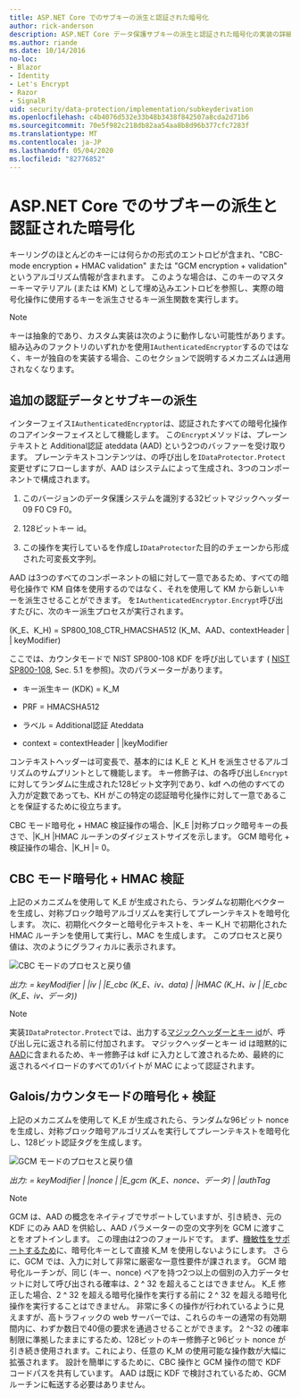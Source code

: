 ```yaml
---
title: ASP.NET Core でのサブキーの派生と認証された暗号化
author: rick-anderson
description: ASP.NET Core データ保護サブキーの派生と認証された暗号化の実装の詳細について説明します。
ms.author: riande
ms.date: 10/14/2016
no-loc:
- Blazor
- Identity
- Let's Encrypt
- Razor
- SignalR
uid: security/data-protection/implementation/subkeyderivation
ms.openlocfilehash: c4b4076d532e33b48b3438f842507a8cda2d71b6
ms.sourcegitcommit: 70e5f982c218db82aa54aa8b8d96b377cfc7283f
ms.translationtype: MT
ms.contentlocale: ja-JP
ms.lasthandoff: 05/04/2020
ms.locfileid: "82776852"
---
```

# <a name="subkey-derivation-and-authenticated-encryption-in-aspnet-core"></a>ASP.NET Core でのサブキーの派生と認証された暗号化

<a name="data-protection-implementation-subkey-derivation"></a>

キーリングのほとんどのキーには何らかの形式のエントロピが含まれ、"CBC-mode encryption + HMAC validation" または "GCM encryption + validation" というアルゴリズム情報が含まれます。 このような場合は、このキーのマスターキーマテリアル (または KM) として埋め込みエントロピを参照し、実際の暗号化操作に使用するキーを派生させるキー派生関数を実行します。

> [!NOTE]
> キーは抽象的であり、カスタム実装は次のように動作しない可能性があります。 組み込みのファクトリのいずれかを使用`IAuthenticatedEncryptor`するのではなく、キーが独自のを実装する場合、このセクションで説明するメカニズムは適用されなくなります。

<a name="data-protection-implementation-subkey-derivation-aad"></a>

## <a name="additional-authenticated-data-and-subkey-derivation"></a>追加の認証データとサブキーの派生

インターフェイス`IAuthenticatedEncryptor`は、認証されたすべての暗号化操作のコアインターフェイスとして機能します。 この`Encrypt`メソッドは、プレーンテキストと Additional認証 ateddata (AAD) という2つのバッファーを受け取ります。 プレーンテキストコンテンツは、の呼び出しを`IDataProtector.Protect`変更せずにフローしますが、AAD はシステムによって生成され、3つのコンポーネントで構成されます。

1. このバージョンのデータ保護システムを識別する32ビットマジックヘッダー 09 F0 C9 F0。

2. 128ビットキー id。

3. この操作を実行しているを作成し`IDataProtector`た目的のチェーンから形成された可変長文字列。

AAD は3つのすべてのコンポーネントの組に対して一意であるため、すべての暗号化操作で KM 自体を使用するのではなく、それを使用して KM から新しいキーを派生させることができます。 を`IAuthenticatedEncryptor.Encrypt`呼び出すたびに、次のキー派生プロセスが実行されます。

(K_E、K_H) = SP800_108_CTR_HMACSHA512 (K_M、AAD、contextHeader | | keyModifier)

ここでは、カウンタモードで NIST SP800-108 KDF を呼び出しています ( [NIST SP800-108](https://nvlpubs.nist.gov/nistpubs/Legacy/SP/nistspecialpublication800-108.pdf), Sec. 5.1 を参照)。次のパラメーターがあります。

* キー派生キー (KDK) = K_M

* PRF = HMACSHA512

* ラベル = Additional認証 Ateddata

* context = contextHeader | |keyModifier

コンテキストヘッダーは可変長で、基本的には K_E と K_H を派生させるアルゴリズムのサムプリントとして機能します。 キー修飾子は、の各呼び出し`Encrypt`に対してランダムに生成された128ビット文字列であり、kdf への他のすべての入力が定数であっても、KH がこの特定の認証暗号化操作に対して一意であることを保証するために役立ちます。

CBC モード暗号化 + HMAC 検証操作の場合、|K_E |対称ブロック暗号キーの長さで、|K_H |HMAC ルーチンのダイジェストサイズを示します。 GCM 暗号化 + 検証操作の場合、|K_H |= 0。

## <a name="cbc-mode-encryption--hmac-validation"></a>CBC モード暗号化 + HMAC 検証

上記のメカニズムを使用して K_E が生成されたら、ランダムな初期化ベクターを生成し、対称ブロック暗号アルゴリズムを実行してプレーンテキストを暗号化します。 次に、初期化ベクターと暗号化テキストを、キー K_H で初期化された HMAC ルーチンを使用して実行し、MAC を生成します。 このプロセスと戻り値は、次のようにグラフィカルに表示されます。

![CBC モードのプロセスと戻り値](subkeyderivation/_static/cbcprocess.png)

*出力: = keyModifier | |iv | |E_cbc (K_E、iv、data) | |HMAC (K_H、iv | |E_cbc (K_E、iv、データ))*

> [!NOTE]
> 実装`IDataProtector.Protect`では、出力する[マジックヘッダーとキー id](xref:security/data-protection/implementation/authenticated-encryption-details)が、呼び出し元に返される前に付加されます。 マジックヘッダーとキー id は暗黙的に[AAD](xref:security/data-protection/implementation/subkeyderivation#data-protection-implementation-subkey-derivation-aad)に含まれるため、キー修飾子は kdf に入力として渡されるため、最終的に返されるペイロードのすべての1バイトが MAC によって認証されます。

## <a name="galoiscounter-mode-encryption--validation"></a>Galois/カウンタモードの暗号化 + 検証

上記のメカニズムを使用して K_E が生成されたら、ランダムな96ビット nonce を生成し、対称ブロック暗号アルゴリズムを実行してプレーンテキストを暗号化し、128ビット認証タグを生成します。

![GCM モードのプロセスと戻り値](subkeyderivation/_static/galoisprocess.png)

*出力: = keyModifier | |nonce | |E_gcm (K_E、nonce、データ) | |authTag*

> [!NOTE]
> GCM は、AAD の概念をネイティブでサポートしていますが、引き続き、元の KDF にのみ AAD を供給し、AAD パラメーターの空の文字列を GCM に渡すことをオプトインします。 この理由は2つのフォールドです。 まず、[機敏性をサポートするため](xref:security/data-protection/implementation/context-headers#data-protection-implementation-context-headers)に、暗号化キーとして直接 K_M を使用しないようにします。 さらに、GCM では、入力に対して非常に厳密な一意性要件が課されます。 GCM 暗号化ルーチンが、同じ (キー、nonce) ペアを持つ2つ以上の個別の入力データセットに対して呼び出される確率は、2 ^ 32 を超えることはできません。 K_E 修正した場合、2 ^ 32 を超える暗号化操作を実行する前に 2 ^ 32 を超える暗号化操作を実行することはできません。 非常に多くの操作が行われているように見えますが、高トラフィックの web サーバーでは、これらのキーの通常の有効期間内に、わずか数日で40億の要求を通過させることができます。 2 ^-32 の確率制限に準拠したままにするため、128ビットのキー修飾子と96ビット nonce が引き続き使用されます。これにより、任意の K_M の使用可能な操作数が大幅に拡張されます。 設計を簡単にするために、CBC 操作と GCM 操作の間で KDF コードパスを共有しています。 AAD は既に KDF で検討されているため、GCM ルーチンに転送する必要はありません。
